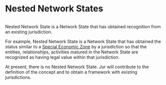 # Nested Network States

<figure><img src="https://lh6.googleusercontent.com/jTdJINi08i6_h7_9JBHWVxmdNiyKQOtdGQ9dEXdQpLZTqu9UZMmIo25spUCTa27bXUlUSSBer1ul9FpFqV77MI3RaUcdD3b023-h5IgQFwhJsk5nKiMB2DNK8PkTBWnnVHbER8t6rBAE3Y868JacTA4G0MZJPHgKsalisloGZMgsWac8I4KqXbN_N19DNw" alt=""><figcaption></figcaption></figure>

Nested Network State is a Network State that has obtained recognition from an existing jurisdiction.

For example, Nested Network State is a Network State that has obtained the status similar to a [Special Economic Zone](https://en.wikipedia.org/wiki/Special\_economic\_zone) by a jurisdiction so that the entities, relationships, activities matured in the Network State are recognized as having legal value within that jurisdiction.

At present, there is no Nested Network State. Jur will contribute to the definition of the concept and to obtain a framework with existing jurisdictions.
